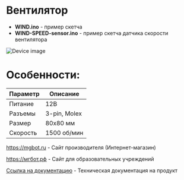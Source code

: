 # Вентилятор

- **WIND.ino** - пример скетча
- **WIND-SPEED-sensor.ino** - пример скетча датчика скорости вентилятора

![Device image](https://books.mgbot.ru/images/WIND.PNG)

# Особенности:

| Параметр    | Описание |
| ----------- | -----------|
| Питание  | 12В|
| Разъемы | 3-pin, Molex|
| Размер     | 80х80 мм|
| Скорость    | 1500 об/мин|

https://mgbot.ru  - Сайт производителя (Интернет-магазин)

https://мгбот.рф  - Сайт для образовательных учреждений

[Ссылка на документацию](https://books.mgbot.ru/devices/WIND.pdf) - Техническая документация на продукт